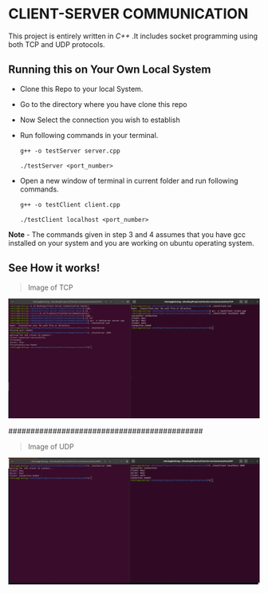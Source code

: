 # CLIENT-SERVER COMMUNICATION

This project is entirely written in *C++* .It includes socket programming using both TCP and UDP protocols.

## Running this on Your Own Local System

* Clone this Repo to your local System.
* Go to the directory where you have clone this repo
* Now Select the connection you wish to establish

* Run following commands in your terminal.
 
     ```
     g++ -o testServer server.cpp
     ```
    ```
    ./testServer <port_number>
    ```

* Open a new window of terminal in current folder and run following commands.
     ```
     g++ -o testClient client.cpp
     ```
    ```
    ./testClient localhost <port_number>
    ```

**Note** - The commands given in step 3 and 4 assumes that you have gcc installed on your system and you are working on ubuntu operating system.


## See How it works!

> Image of TCP

![Image of TCP](/static/TCP.png)

 ############################################

> Image of UDP

![Image of UDP](/static/UDP.png)